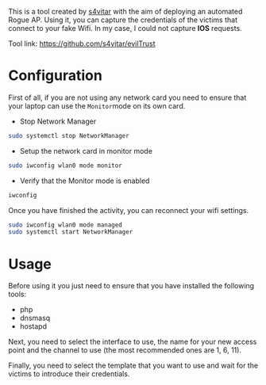 This is a tool created by [s4vitar](https://github.com/s4vitar) with the aim of deploying an automated Rogue AP. Using it, you can capture the credentials of the victims that connect to your fake Wifi. In my case, I could not capture **IOS** requests.

Tool link: https://github.com/s4vitar/evilTrust

# Configuration
First of all, if you are not using any network card you need to ensure that your laptop can use the `Monitor`mode on its own card.

- Stop Network Manager
```bash
sudo systemctl stop NetworkManager
```
- Setup the network card in monitor mode
```bash
sudo iwconfig wlan0 mode monitor
```
- Verify that the Monitor mode is enabled
```bash
iwconfig
```

Once you have finished the activity, you can reconnect your wifi settings.
```bash
sudo iwconfig wlan0 mode managed
sudo systemctl start NetworkManager
```

# Usage
Before using it you just need to ensure that you have installed the following tools:
- php
- dnsmasq
- hostapd

Next, you need to select the interface to use, the name for your new access point and the channel to use (the most recommended ones are 1, 6, 11).

Finally, you need to select the template that you want to use and wait for the victims to introduce their credentials.